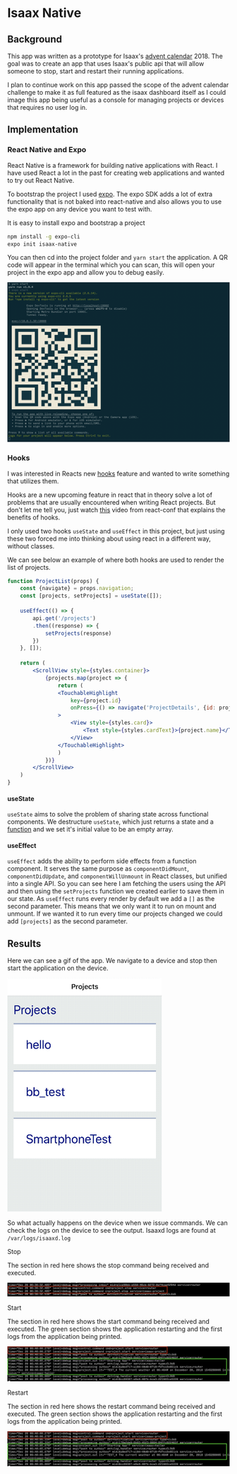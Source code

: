 # Isaax Native

## Background

This app was written as a prototype for Isaax's [advent calendar](https://qiita.com/advent-calendar/2018/isaax) 2018.
The goal was to create an app that uses Isaax's public api that will allow someone to stop, start and restart their running applications.

I plan to continue work on this app passed the scope of the advent calendar challenge to make it as full featured as the isaax dashboard itself as I could image this app being useful as a console for managing projects or devices that requires no user log in.

## Implementation

### React Native and Expo

React Native is a framework for building native applications with React. I have used React a lot in the past for creating web applications and wanted to try out React Native.

To bootstrap the project I used [expo](https://expo.io/). The expo SDK adds a lot of extra functionality that is not baked into react-native and also allows you to use the expo app on any device you want to test with.

It is easy to install expo and bootstrap a project

```bash
npm install -g expo-cli
expo init isaax-native
```

You can then cd into the project folder and `yarn start` the application. A QR code will appear in the terminal which you can scan, this will open your project in the expo app and allow you to debug easily.

![output after running yarn start](./images/qrcode.png)

### Hooks

I was interested in Reacts new [hooks](https://reactjs.org/docs/hooks-intro.html) feature and wanted to write something that utilizes them.

Hooks are a new upcoming feature in react that in theory solve a lot of problems that are usually encountered when writing React projects. But don't let me tell you, just watch [this](https://www.youtube.com/watch?v=dpw9EHDh2bM&feature=youtu.be) video from react-conf that explains the benefits of hooks.

I only used two hooks `useState` and `useEffect` in this project, but just using these two forced me into thinking about using react in a different way, without classes.

We can see below an example of where both hooks are used to render the list of projects.

```jsx
function ProjectList(props) {
    const {navigate} = props.navigation;
    const [projects, setProjects] = useState([]);

    useEffect(() => {
        api.get('/projects')
        .then((response) => {
            setProjects(response)
        })
    }, []);

    return (
        <ScrollView style={styles.container}>
            {projects.map(project => {
                return (
                <TouchableHighlight
                    key={project.id}
                    onPress={() => navigate('ProjectDetails', {id: project.id})}
                >
                    <View style={styles.card}>
                        <Text style={styles.cardText}>{project.name}</Text>
                    </View>
                </TouchableHighlight>
                )
            })}
        </ScrollView>
    )
}
```

#### useState

`useState` aims to solve the problem of sharing state across functional components.
We destructure `useState`, which just returns a state and a [function](https://reactjs.org/docs/hooks-reference.html#usestate) and we set it's initial value to be an empty array.

#### useEffect

`useEffect` adds the ability to perform side effects from a function component. It serves the same purpose as `componentDidMount`, `componentDidUpdate`, and `componentWillUnmount` in React classes, but unified into a single API. So you can see here I am fetching the users using the API and then using the `setProjects` function we created earlier to save them in our state. As `useEffect` runs every render by default we add a `[]` as the second parameter. This means that we only want it to run on mount and unmount. If we wanted it to run every time our projects changed we could add `[projects]` as the second parameter.

## Results

Here we can see a gif of the app. We navigate to a device and stop then start the application on the device.

![isaaxd log when stopping application](./images/isaax-native.gif)

So what actually happens on the device when we issue commands. We can check the logs on the device to see the output. Isaaxd logs are found at `/var/logs/isaaxd.log`

Stop

The section in red here shows the stop command being received and executed.

![isaaxd log when stopping application](./images/stop.png)

Start

The section in red here shows the start command being received and executed.
The green section shows the application restarting and the first logs from the application being printed.

![isaaxd log when starting application](./images/start.png)

Restart

The section in red here shows the restart command being received and executed.
The green section shows the application restarting and the first logs from the application being printed.

![isaaxd log when starting application](./images/start.png)
